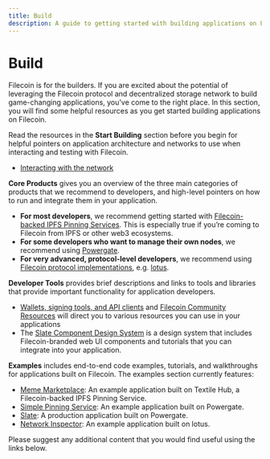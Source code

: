 ```yaml
---
title: Build
description: A guide to getting started with building applications on Filecoin.
---
```


# Build

Filecoin is for the builders. If you are excited about the potential of leveraging the Filecoin protocol and decentralized storage network to build game-changing applications, you’ve come to the right place. In this section, you will find some helpful resources as you get started building applications on Filecoin.

Read the resources in the **Start Building** section before you begin for helpful pointers on application architecture and networks to use when interacting and testing with Filecoin.

- [Interacting with the network](./start-building/interacting-with-the-network.md)

**Core Products** gives you an overview of the three main categories of products that we recommend to developers, and high-level pointers on how to run and integrate them in your application.

- **For most developers**, we recommend getting started with [Filecoin-backed IPFS Pinning Services](./tools/filecoin-backed-pinning.md). This is especially true if you’re coming to Filecoin from IPFS or other web3 ecosystems.
- **For some developers who want to manage their own nodes**, we recommend using [Powergate](./tools/powergate.md).
- **For very advanced, protocol-level developers**, we recommend using [Filecoin protocol implementations](./start-building/implementations.md), e.g. [lotus](https://lotu.sh).

**Developer Tools** provides brief descriptions and links to tools and libraries that provide important functionality for application developers.

- [Wallets, signing tools, and API clients](./tools/) and [Filecoin Community Resources](https://github.com/filecoin-project/docs/wiki#community-resources) will direct you to various resources you can use in your applications
- The [Slate Component Design System](https://slate.host/_/system) is a design system that includes Filecoin-branded web UI components and tutorials that you can integrate into your application.

**Examples** includes end-to-end code examples, tutorials, and walkthroughs for applications built on Filecoin. The examples section currently features:

- [Meme Marketplace](./examples/meme-marketplace/overview.md): An example application built on Textile Hub, a Filecoin-backed IPFS Pinning Service.
- [Simple Pinning Service](./examples/simple-pinning-service/overview.md): An example application built on Powergate.
- [Slate](./examples/slate/overview.md): A production application built on Powergate.
- [Network Inspector](./examples/network-inspector/overview.md): An example application built on lotus.

Please suggest any additional content that you would find useful using the links below.

